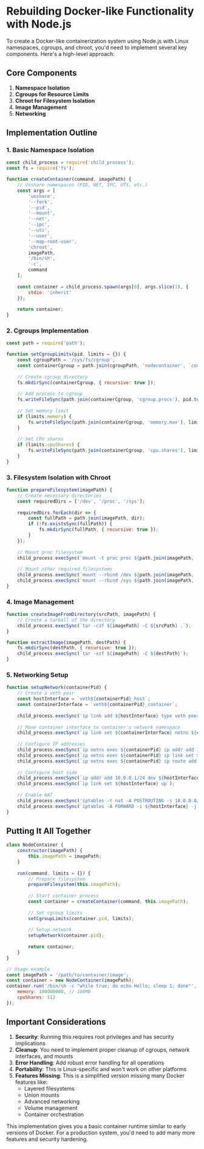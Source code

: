 # Rebuilding Docker-like Functionality with Node.js

To create a Docker-like containerization system using Node.js with Linux namespaces, cgroups, and chroot, you'd need to implement several key components. Here's a high-level approach:

## Core Components

1. **Namespace Isolation**
2. **Cgroups for Resource Limits**
3. **Chroot for Filesystem Isolation**
4. **Image Management**
5. **Networking**

## Implementation Outline

### 1. Basic Namespace Isolation

```javascript
const child_process = require('child_process');
const fs = require('fs');

function createContainer(command, imagePath) {
    // Unshare namespaces (PID, NET, IPC, UTS, etc.)
    const args = [
        'unshare',
        '--fork',
        '--pid',
        '--mount',
        '--net',
        '--ipc',
        '--uts',
        '--user',
        '--map-root-user',
        'chroot', 
        imagePath,
        '/bin/sh',
        '-c',
        command
    ];
    
    const container = child_process.spawn(args[0], args.slice(1), {
        stdio: 'inherit'
    });
    
    return container;
}
```

### 2. Cgroups Implementation

```javascript
const path = require('path');

function setCgroupLimits(pid, limits = {}) {
    const cgroupPath = '/sys/fs/cgroup';
    const containerCgroup = path.join(cgroupPath, 'nodecontainer', `container_${pid}`);
    
    // Create cgroup directory
    fs.mkdirSync(containerCgroup, { recursive: true });
    
    // Add process to cgroup
    fs.writeFileSync(path.join(containerCgroup, 'cgroup.procs'), pid.toString());
    
    // Set memory limit
    if (limits.memory) {
        fs.writeFileSync(path.join(containerCgroup, 'memory.max'), limits.memory.toString());
    }
    
    // Set CPU shares
    if (limits.cpuShares) {
        fs.writeFileSync(path.join(containerCgroup, 'cpu.shares'), limits.cpuShares.toString());
    }
}
```

### 3. Filesystem Isolation with Chroot

```javascript
function prepareFilesystem(imagePath) {
    // Create necessary directories
    const requiredDirs = ['/dev', '/proc', '/sys'];
    
    requiredDirs.forEach(dir => {
        const fullPath = path.join(imagePath, dir);
        if (!fs.existsSync(fullPath)) {
            fs.mkdirSync(fullPath, { recursive: true });
        }
    });
    
    // Mount proc filesystem
    child_process.execSync(`mount -t proc proc ${path.join(imagePath, 'proc')}`);
    
    // Mount other required filesystems
    child_process.execSync(`mount --rbind /dev ${path.join(imagePath, 'dev')}`);
    child_process.execSync(`mount --rbind /sys ${path.join(imagePath, 'sys')}`);
}
```

### 4. Image Management

```javascript
function createImageFromDirectory(srcPath, imagePath) {
    // Create a tarball of the directory
    child_process.execSync(`tar -czf ${imagePath} -C ${srcPath} .`);
}

function extractImage(imagePath, destPath) {
    fs.mkdirSync(destPath, { recursive: true });
    child_process.execSync(`tar -xzf ${imagePath} -C ${destPath}`);
}
```

### 5. Networking Setup

```javascript
function setupNetwork(containerPid) {
    // Create a veth pair
    const hostInterface = `veth${containerPid}_host`;
    const containerInterface = `veth${containerPid}_container`;
    
    child_process.execSync(`ip link add ${hostInterface} type veth peer name ${containerInterface}`);
    
    // Move container interface to container's network namespace
    child_process.execSync(`ip link set ${containerInterface} netns ${containerPid}`);
    
    // Configure IP addresses
    child_process.execSync(`ip netns exec ${containerPid} ip addr add 10.0.0.2/24 dev ${containerInterface}`);
    child_process.execSync(`ip netns exec ${containerPid} ip link set ${containerInterface} up`);
    child_process.execSync(`ip netns exec ${containerPid} ip route add default via 10.0.0.1`);
    
    // Configure host side
    child_process.execSync(`ip addr add 10.0.0.1/24 dev ${hostInterface}`);
    child_process.execSync(`ip link set ${hostInterface} up`);
    
    // Enable NAT
    child_process.execSync('iptables -t nat -A POSTROUTING -s 10.0.0.0/24 -j MASQUERADE');
    child_process.execSync(`iptables -A FORWARD -i ${hostInterface} -j ACCEPT`);
}
```

## Putting It All Together

```javascript
class NodeContainer {
    constructor(imagePath) {
        this.imagePath = imagePath;
    }
    
    run(command, limits = {}) {
        // Prepare filesystem
        prepareFilesystem(this.imagePath);
        
        // Start container process
        const container = createContainer(command, this.imagePath);
        
        // Set cgroup limits
        setCgroupLimits(container.pid, limits);
        
        // Setup network
        setupNetwork(container.pid);
        
        return container;
    }
}

// Usage example
const imagePath = '/path/to/container/image';
const container = new NodeContainer(imagePath);
container.run('/bin/sh -c "while true; do echo Hello; sleep 1; done"', {
    memory: 100000000, // 100MB
    cpuShares: 512
});
```

## Important Considerations

1. **Security**: Running this requires root privileges and has security implications
2. **Cleanup**: You need to implement proper cleanup of cgroups, network interfaces, and mounts
3. **Error Handling**: Add robust error handling for all operations
4. **Portability**: This is Linux-specific and won't work on other platforms
5. **Features Missing**: This is a simplified version missing many Docker features like:
   - Layered filesystems
   - Union mounts
   - Advanced networking
   - Volume management
   - Container orchestration

This implementation gives you a basic container runtime similar to early versions of Docker. For a production system, you'd need to add many more features and security hardening.
